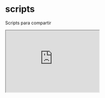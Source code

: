 # scripts
Scripts para compartir

<iframe id="inlineFrameExample"
    title="Inline Frame Example"
    width="300"
    height="200"
    src="https://raw.githubusercontent.com/vlasvlasvlas/scripts/master/geo/test/index.html">
</iframe>
